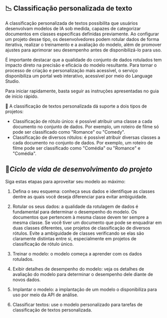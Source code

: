 ## 📉 **Classificação personalizada de texto**


A classificação personalizada de textos possibilita que usuários desenvolvam modelos de IA sob medida, capazes de categorizar documentos em classes específicas definidas previamente. Ao configurar um projeto desse tipo, os desenvolvedores podem rotular dados de forma iterativa, realizar o treinamento e a avaliação do modelo, além de promover ajustes para aprimorar seu desempenho antes de disponibilizá-lo para uso.

É importante destacar que a qualidade do conjunto de dados rotulados tem impacto direto na precisão e eficácia do modelo resultante. Para tornar o processo de criação e personalização mais acessível, o serviço disponibiliza um portal web interativo, acessível por meio do Language Studio.

Para iniciar rapidamente, basta seguir as instruções apresentadas no guia de início rápido.

🧠 A classificação de textos personalizada dá suporte a dois tipos de projetos:

- Classificação de rótulo único: é possível atribuir uma classe a cada documento no conjunto de dados. Por exemplo, um roteiro de filme só pode ser classificado como "Romance" ou "Comedy".
- Classificação de diversos rótulos: é possível atribuir diversas classes a cada documento no conjunto de dados. Por exemplo, um roteiro de filme pode ser classificado como "Comédia" ou "Romance" e "Comédia".

## 🧠***Ciclo de vida de desenvolvimento do projeto***


Siga estas etapas para aproveitar seu modelo ao máximo:

1. Defina o seu esquema: conheça seus dados e identifique as classes dentre as quais você deseja diferenciar para evitar ambiguidade.

2. Rotular os seus dados: a qualidade da rotulagem de dados é fundamental para determinar o desempenho do modelo. Os documentos que pertencem à mesma classe devem ter sempre a mesma classe. Se você tiver um documento que pode se enquadrar em duas classes diferentes, use projetos de classificação de diversos rótulos. Evite a ambiguidade de classes verificando se elas são claramente distintas entre si, especialmente em projetos de classificação de rótulo único.

3. Treinar o modelo: o modelo começa a aprender com os dados rotulados.

4. Exibir detalhes de desempenho do modelo: veja os detalhes de avaliação do modelo para determinar o desempenho dele diante de novos dados.

5. Implantar o modelo: a implantação de um modelo o disponibiliza para uso por meio da API de análise.

6. Classificar textos: use o modelo personalizado para tarefas de classificação de textos personalizada.
